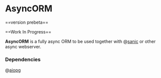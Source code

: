 # AsyncORM

==version prebeta==

==Work In Progress==

**AsyncORM** is a fully async ORM to be used together with @[sanic](https://github.com/channelcat/sanic) or other async webserver.

### Dependencies
@[aiopg](https://github.com/aio-libs/aiopg)



